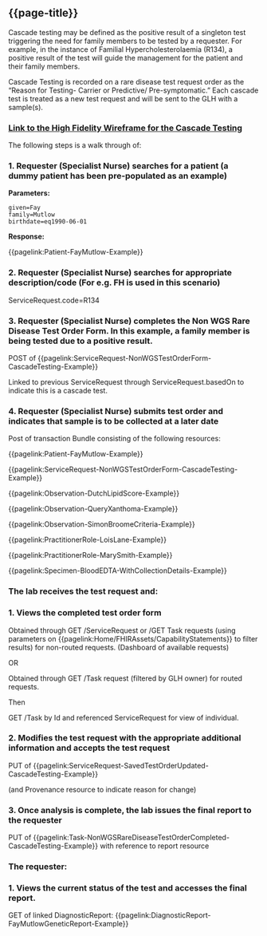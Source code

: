 ## {{page-title}}

Cascade testing may be defined as the positive result of a singleton test triggering the need for family members to be tested by a requester. For example, in the instance of Familial Hypercholesterolaemia (R134), a positive result of the test will guide the management for the patient and their family members. 

Cascade Testing is recorded on a rare disease test request order as the “Reason for Testing- Carrier or Predictive/ Pre-symptomatic.” Each cascade test is treated as a new test request and will be sent to the GLH with a sample(s). 

### [Link to the High Fidelity Wireframe for the Cascade Testing](https://ytlqh0.axshare.com/)

The following steps is a walk through of:

### 1. Requester (Specialist Nurse) searches for a patient (a dummy patient has been pre-populated as an example)

**Parameters:**
```
given=Fay
family=Mutlow
birthdate=eq1990-06-01
```

**Response:**

{{pagelink:Patient-FayMutlow-Example}}

### 2. Requester (Specialist Nurse) searches for appropriate description/code (For e.g. FH is used in this scenario)

ServiceRequest.code=R134

### 3. Requester (Specialist Nurse) completes the Non WGS Rare Disease Test Order Form. In this example, a family member is being tested due to a positive result.

POST of {{pagelink:ServiceRequest-NonWGSTestOrderForm-CascadeTesting-Example}}

Linked to previous ServiceRequest through ServiceRequest.basedOn to indicate this is a cascade test.

### 4. Requester (Specialist Nurse) submits test order and indicates that sample is to be collected at a later date

Post of transaction Bundle consisting of the following resources:

{{pagelink:Patient-FayMutlow-Example}}

{{pagelink:ServiceRequest-NonWGSTestOrderForm-CascadeTesting-Example}}

{{pagelink:Observation-DutchLipidScore-Example}}

{{pagelink:Observation-QueryXanthoma-Example}}

{{pagelink:Observation-SimonBroomeCriteria-Example}}

{{pagelink:PractitionerRole-LoisLane-Example}}

{{pagelink:PractitionerRole-MarySmith-Example}}

{{pagelink:Specimen-BloodEDTA-WithCollectionDetails-Example}}

### The lab receives the test request and:

### 1. Views the completed test order form

Obtained through GET /ServiceRequest or /GET Task requests (using parameters on {{pagelink:Home/FHIRAssets/CapabilityStatements}} to filter results) for non-routed requests. (Dashboard of available requests)

OR

Obtained through GET /Task request (filtered by GLH owner) for routed requests.

Then

GET /Task by Id and referenced ServiceRequest for view of individual.

### 2. Modifies the test request with the appropriate additional information and accepts the test request

PUT of {{pagelink:ServiceRequest-SavedTestOrderUpdated-CascadeTesting-Example}}

(and Provenance resource to indicate reason for change)

### 3. Once analysis is complete, the lab issues the final report to the requester

PUT of {{pagelink:Task-NonWGSRareDiseaseTestOrderCompleted-CascadeTesting-Example}} with reference to report resource

### The requester:

### 1. Views the current status of the test and accesses the final report.

GET of linked DiagnosticReport: {{pagelink:DiagnosticReport-FayMutlowGeneticReport-Example}}